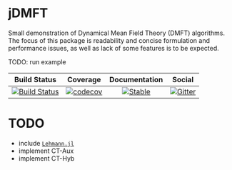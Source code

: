 # jDMFT

Small demonstration of Dynamical Mean Field Theory (DMFT) algorithms.
The focus of this package is readability and concise formulation and performance issues, as well as lack of some features is to be expected.

TODO: run example


|     Build Status    |      Coverage      |  Documentation |      Social    |
| ------------------- |:------------------:| :-------------:| :-------------:|
| [![Build Status](https://github.com/Atomtomate/jDMFT.jl/workflows/CI/badge.svg)](https://github.com/Atomtomate/jDMFT.jl/actions) |   [![codecov](https://codecov.io/gh/Atomtomate/jDMFT.jl/branch/master/graph/badge.svg?token=msJVfWnlJI)](https://codecov.io/gh/Atomtomate/jDMFT.jl) | [![Stable](https://img.shields.io/badge/docs-stable-blue.svg)](https://atomtomate.github.io/jDMFT.jl/stable/) |[![Gitter](https://badges.gitter.im/JuliansBastelecke/jDMFT.svg)](https://gitter.im/JuliansBastelecke/jDMFT?utm_source=badge&utm_medium=badge&utm_campaign=pr-badge) |

# TODO

- include [`Lehmann.jl`](https://github.com/numericaleft/Lehmann.jl)
- implement CT-Aux
- implement CT-Hyb
